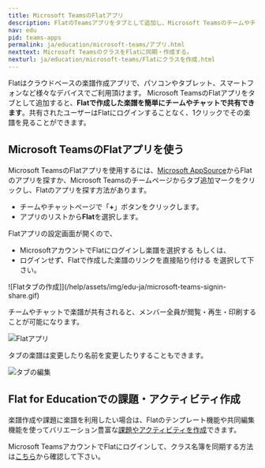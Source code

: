 ```yaml
---
title: Microsoft TeamsのFlatアプリ
description: FlatのTeamsアプリをタブとして追加し、Microsoft Teamsのチームやチャットで簡単に楽譜を共有しましょう。
nav: edu
pid: teams-apps
permalink: ja/education/microsoft-teams/アプリ.html
nexttext: Microsoft TeamsのクラスをFlatに同期・作成する。
nexturl: ja/education/microsoft-teams/Flatにクラスを作成.html
---
```


Flatはクラウドベースの楽譜作成アプリで、パソコンやタブレット、スマートフォンなど様々なデバイスでご利用頂けます。
Microsoft TeamsのFlatアプリをタブとして追加すると、**Flatで作成した楽譜を簡単にチームやチャットで共有できます**。共有されたユーザーはFlatにログインすることなく、1クリックでその楽譜を見ることができます。
<br>


## Microsoft TeamsのFlatアプリを使う

Microsoft TeamsのFlatアプリを使用するには、[Microsoft AppSource](http://appsource.microsoft.com/en-us/product/office/WA200001395?src=flat-help&mktcmpid=flat-help-app)からFlatのアプリを探すか、Microsoft Teamsのチームページからタブ追加マークをクリックし、Flatのアプリを探す方法があります。

* チームやチャットページで「**+**」ボタンをクリックします。 
* アプリのリストから**Flat**を選択します。 

Flatアプリの設定画面が開くので、

* MicrosoftアカウントでFlatにログインし楽譜を選択する
もしくは、
* ログインせず、Flatで作成した楽譜のリンクを直接貼り付ける
を選択して下さい。

![Flatタブの作成]](/help/assets/img/edu-ja/microsoft-teams-signin-share.gif)

チームやチャットで楽譜が共有されると、メンバー全員が閲覧・再生・印刷することが可能になります。

![Flatアプリ](/help/assets/img/edu-ja/microsoft-teams-shared-score.png)

タブの楽譜は変更したり名前を変更したりすることもできます。

![タブの編集](/help/assets/img/edu-ja/microsoft-teams-s-tab-settings.png)
<br>


## Flat for Educationでの課題・アクティビティ作成

楽譜作成や課題に楽譜を利用したい場合は、Flatのテンプレート機能や共同編集機能を使ってバリエーション豊富な[課題やアクティビティを作成](/help/ja/education/課題やアクティビティの作成.html)できます。

Microsoft TeamsアカウントでFlatにログインして、クラス名簿を同期する方法は[こちら](/help/ja/education/microsoft-teams/Flatにクラスを作成.html)から確認して下さい。